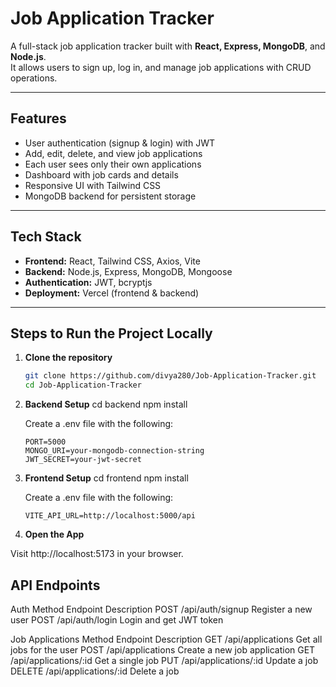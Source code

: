 # Job Application Tracker

A full-stack job application tracker built with **React, Express, MongoDB**, and **Node.js**.  
It allows users to sign up, log in, and manage job applications with CRUD operations.

---

## Features

- User authentication (signup & login) with JWT
- Add, edit, delete, and view job applications
- Each user sees only their own applications
- Dashboard with job cards and details
- Responsive UI with Tailwind CSS
- MongoDB backend for persistent storage

---

## Tech Stack

- **Frontend:** React, Tailwind CSS, Axios, Vite  
- **Backend:** Node.js, Express, MongoDB, Mongoose  
- **Authentication:** JWT, bcryptjs  
- **Deployment:** Vercel (frontend & backend)

---

## Steps to Run the Project Locally

1. **Clone the repository**
   ```bash
   git clone https://github.com/divya280/Job-Application-Tracker.git
   cd Job-Application-Tracker

2. **Backend Setup**
    cd backend
    npm install

    Create a .env file with the following:
    ```
    PORT=5000
    MONGO_URI=your-mongodb-connection-string
    JWT_SECRET=your-jwt-secret
    ```
3. **Frontend Setup**
    cd frontend
    npm install

    Create a .env file with the following:

    ````
    VITE_API_URL=http://localhost:5000/api
    ````
4. **Open the App**

Visit http://localhost:5173 in your browser.

## API Endpoints
Auth
Method	Endpoint	        Description
POST	/api/auth/signup	Register a new user
POST	/api/auth/login	    Login and get JWT token

Job Applications
Method	  Endpoint	        Description
GET	     /api/applications	 Get all jobs for the user
POST	/api/applications	 Create a new job application
GET	   /api/applications/:id Get a single job
PUT	   /api/applications/:id Update a job
DELETE /api/applications/:id Delete a job